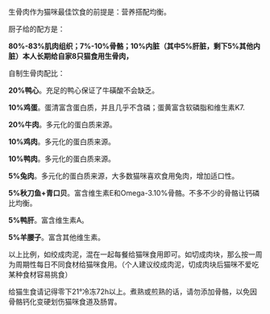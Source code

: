 生骨肉作为猫咪最佳饮食的前提是：营养搭配均衡。
  
厨子给的配方是：
  
**80%-83%肌肉组织；7%-10%骨骼；10%内脏（其中5%肝脏，剩下5%其他内脏）本人长期给自家8只猫食用生骨肉，**
  
    

自制生骨肉配比：
  
**20%鸭心**。充足的鸭心保证了牛磺酸不会缺乏。
  
**10%鸡蛋**。蛋清富含蛋白质，并且几乎不含磷；蛋黄富含软磷脂和维生素K7.
  
**20%牛肉**。多元化的蛋白质来源。
  
**10%鸡肉**。多元化的蛋白质来源。
  
**10%鸭肉**。多元化的蛋白质来源。
  
**5%兔肉**。多元化的蛋白质来源，大多数猫咪喜欢食用兔肉，增加适口性。
  
**5%秋刀鱼+青口贝**。富含维生素E和Omega-3.10%骨骼。不多不少的骨骼让钙磷比均衡。
  
**5%鸭肝**。富含维生素A。
  
**5%羊腰子**。富含其他维生素。
  
   

以上比例，如绞成肉泥，混在一起每餐给猫咪食用即可。如切成肉块，那么按一周为周期性每日不同食材给猫咪食用。（个人建议绞成肉泥，切成肉块后猫咪不爱吃某种食材容易挑食）
  
给猫生食请记得零下21°冷冻72h以上。煮熟或煎熟的话，请勿添加骨骼，以免因骨骼钙化变硬划伤猫咪食道及肠胃。


